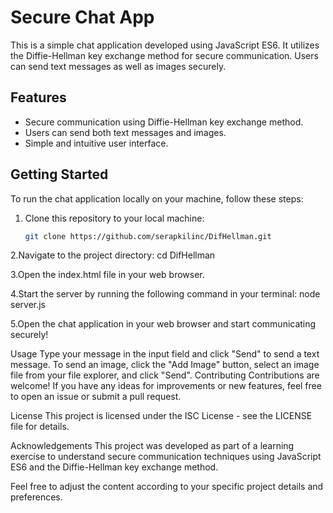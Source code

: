 # Secure Chat App

This is a simple chat application developed using JavaScript ES6. It utilizes the Diffie-Hellman key exchange method for secure communication. Users can send text messages as well as images securely.

## Features

- Secure communication using Diffie-Hellman key exchange method.
- Users can send both text messages and images.
- Simple and intuitive user interface.

## Getting Started

To run the chat application locally on your machine, follow these steps:

1. Clone this repository to your local machine:

   ```bash
   git clone https://github.com/serapkilinc/DifHellman.git

2.Navigate to the project directory:
cd DifHellman

3.Open the index.html file in your web browser.

4.Start the server by running the following command in your terminal:
node server.js

5.Open the chat application in your web browser and start communicating securely!

Usage
Type your message in the input field and click "Send" to send a text message.
To send an image, click the "Add Image" button, select an image file from your file explorer, and click "Send".
Contributing
Contributions are welcome! If you have any ideas for improvements or new features, feel free to open an issue or submit a pull request.

License
This project is licensed under the ISC License - see the LICENSE file for details.

Acknowledgements
This project was developed as part of a learning exercise to understand secure communication techniques using JavaScript ES6 and the Diffie-Hellman key exchange method.

Feel free to adjust the content according to your specific project details and preferences.
